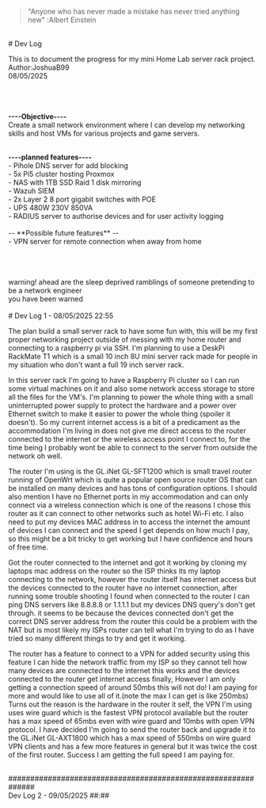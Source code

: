 >"Anyone who has never made a mistake has never tried anything new" :Albert Einstein<br>
<br>
# Dev Log
<p>
  This is to document the progress for my mini Home Lab server rack project.<br>
  Author:JoshuaB99<br>
  08/05/2025
</p>
<br>
<br>
<br>
<strong>----Objective----</strong><br>
Create a small network environment where I can develop my networking skills and host VMs for various projects and game servers.<br>
<br>
<p>
<strong>----planned features----</strong><br>
- Pihole DNS server for add blocking<br>
- 5x Pi5 cluster hosting Proxmox<br>
- NAS with 1TB SSD Raid 1 disk mirroring<br>
- Wazuh SIEM<br>
- 2x Layer 2 8 port gigabit switches with POE<br>
- UPS 480W 230V 850VA<br>
- RADIUS server to authorise devices and for user activity logging<br>
<br>
-- **Possible future features** --<br>
- VPN server for remote connection when away from home<br>
</p>
<br>
<br>
<br>
warning! ahead are the sleep deprived ramblings of someone pretending to be a network engineer
<br>
you have been warned
<br>
<br>
# Dev Log 1 - 08/05/2025 22:55
<br>
<p>
  The plan build a small server rack to have some fun with, this will be my first proper networking project outside of messing with my home router and connecting to a raspberry pi via SSH.
  I'm planning to use a DeskPi RackMate T1 which is a small 10 inch 8U mini server rack made for people in my situation who don't want a full 19 inch server rack.
</p>
<p>
  In this server rack I'm going to have a Raspberry Pi cluster so I can run some virtual machines on it and also some network access storage to store all the files for the VM's. I'm
  planning to power the whole thing with a small uninterrupted power supply to protect the hardware and a power over Ethernet switch to make it easier to power the whole thing (spoiler it
  doesn't). So my current internet access is a bit of a predicament as the accommodation I'm living in does not give me direct access to the router connected to the internet or the wireless
  access point I connect to, for the time being I probably wont be able to connect to the server from outside the network oh well.
</p>
<p>
  The router I'm using is the GL.iNet GL-SFT1200 which is small travel router running of OpenWrt which is quite a popular open source router OS that can be installed on many devices and has
  tons of configuration options. I should also mention I have no Ethernet ports in my accommodation and can only connect via a wireless connection which is one of the reasons I chose this
  router as it can connect to other networks such as hotel Wi-Fi etc. I also need to put my devices MAC address in to access the internet the amount of devices I can connect and the speed I
  get depends on how much I pay, so this might be a bit tricky to get working but I have confidence and hours of free time.
</p>
<p>
  Got the router connected to the internet and got it working by cloning my laptops mac address on the router so the ISP thinks its my laptop connecting to the network, however the router
  itself has internet access but the devices connected to the router have no internet connection, after running some trouble shooting I found when connected to the router I can ping DNS
  servers like 8.8.8.8 or 1.1.1.1 but my devices DNS query's don't get through. it seems to be because the devices connected don't get the correct DNS server address from the router this
  could be a problem with the NAT but is most likely my ISPs router can tell what I'm trying to do as I have tried so many different things to try and get it working.
</p>
<p>
  The router has a feature to connect to a VPN for added security using this feature I can hide the network traffic from my ISP so they cannot tell how many devices are connected to the 
  internet this works and the devices connected to the router get internet access finally, However I am only getting a connection speed of around 50mbs this will not do! I am paying for 
  more and would like to use all of it.(note the max I can get is like 250mbs) Turns out the reason is the hardware in the router it self, the VPN I'm using uses wire guard which is the 
  fastest VPN protocol available but the router has a max speed of 65mbs even with wire guard and 10mbs with open VPN protocol. I have decided I'm going to send the router back and upgrade 
  it to the GL.iNet GL-AXT1800 which has a max speed of 550mbs on wire guard VPN clients and has a few more features in general but it was twice the cost of the first router. Success I am 
  getting the full speed I am paying for.
</p>
<br>
##############################################################
<br>
Dev Log 2 - 09/05/2025 ##:##
<br>
<br>
<p>
  
</p>
